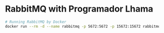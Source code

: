 # RabbitMQ with Programador Lhama

```sh
# Running RabbitMQ by Docker
docker run --rm -d --name rabbitmq -p 5672:5672 -p 15672:15672 rabbitmq:3.11-management
```
